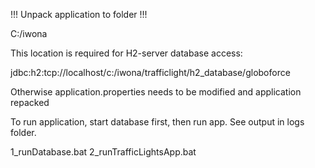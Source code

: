 !!! Unpack application to folder !!!

C:/iwona

This location is required for H2-server database access:

jdbc:h2:tcp://localhost/c:/iwona/trafficlight/h2_database/globoforce

Otherwise application.properties needs to be modified and application repacked


To run application, start database first, then run app. 
See output in logs folder.

1_runDatabase.bat
2_runTrafficLightsApp.bat